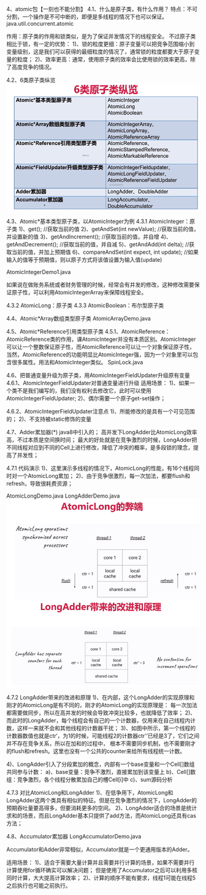 4、atomic包【一刻也不能分割】
4.1、什么是原子类，有什么作用？
特点：不可分割，一个操作是不可中断的，即便是多线程的情况下也可以保证。
java.util.concurrent.atomic

作用：原子类的作用和锁类似，是为了保证并发情况下的线程安全。
不过原子类相比于锁，有一定的优势：
1)、锁的粒度更细：原子变量可以把竞争范围缩小到变量级别，这是我们可以获得的最细粒度的情况了，通常锁的粒度都要大于原子变量的粒度；
2)、效率更高：通常，使用原子类的效率会比使用锁的效率更高，除了高度竞争的情况。

4.2、6类原子类纵览
![binaryTree](../img/6类原子类纵览.png "binaryTree")

4.3、Atomic*基本类型原子类，以AtomicInteger为例
4.3.1 AtomicInteger：原子类
1)、get(); //获取当前的值
2)、getAndSet(int newValue); //获取当前的值，并设置新的值
3)、getAndIncrement(); //获取当前的值，并自增
4)、getAndDecrement(); //获取当前的值，并自减
5)、getAndAdd(int delta); //获取当前的值，并加上预期值
6)、compareAndSet(int expect, int update); //如果输入的值等于预期值，则以原子方式将该值设置为输入值(update)

AtomicIntegerDemo1.java

如果说在做账务系统或者财务管理的时候，经常会有并发的修改，这种修改需要保证原子性，可以利用AtomicIntegerArray来保障线程安全。

4.3.2 AtomicLong：原子类
4.3.3 AtomicBoolean：布尔型原子类

4.4、Atomic*Array数组类型原子类
AtomicArrayDemo.java

4.5、Atomic*Reference引用类型原子类
4.5.1、AtomicReference：AtomicReference类的作用，课AtomicInteger并没有本质区别。AtomicInteger可以让一个整数保证原子性，而AtomicReference可以让一个对象保证原子性，
当然，AtomicReference的功能明显比AtomicInteger强，因为一个对象里可以包含很多属性。用法和AtomicInteger类似。
SpinLock.java

4.6、把普通变量升级为原子类，用AtomicIntegerFieldUpdater升级原有变量
4.6.1、AtomicIntegerFieldUpdater对普通变量进行升级
适用场景：
1)、如果一个类不是我们编写的，我们没有权利去修改它，此时可以使用AtomicIntegerFieldUpdater;
2)、偶尔需要一个原子get-set操作；

4.6.2、AtomicIntegerFieldUpdater注意点
1)、所能修改的是具有一个可见范围的；
2)、不支持被static修饰的变量

4.7、Adder累加器(*)
java8中引入的；
高并发下LongAdder比AtomicLong效率高，不过本质是空间换时间；
最大的好处就是在竞争激烈的时候，LongAdder把不同线程对应到不同的Cell上进行修改，降低了冲突的概率，是多段锁的理念，提高了并发性；

4.7.1 代码演示
1)、这里演示多线程的情况下，AtomicLong的性能，有16个线程同时对一个AtomicLong累加；
2)、由于竞争很激烈，每一次加法，都要flush和refresh，导致很耗费资源；

AtomicLongDemo.java
LongAdderDemo.java 
![binaryTree](../img/AtomicLong的弊端.png "binaryTree")
![binaryTree](../img/LongAdder带来的改进和原理.png "binaryTree")

4.7.2 LongAdder带来的改进和原理
1)、在内部，这个LongAdder的实现原理和刚才的AtomicLong是有不同的，刚才的AtomicLong的实现原理是：
每一次加法都需要做同步，所以在高并发的时候会导致冲突比较多，也就降低了效率；
2)、而此时的LongAdder，每个线程会有自己的一个计数器，仅用来在自己线程内计数，这样一来就不会和其他线程的计数器干扰；
3)、如图中所示，第一个线程的计数器数值也就是ctr‘，为1的时候，可能线程2的计数器ctr’‘已经是3了，它们之间并不存在竞争关系，所以在加和的过程中，
根本不需要同步机制，也不需要刚才的flush和refresh。这里也没有一个公共的counter来给所有线程统一计数。

4)、LongAdder引入了分段累加的概念，内部有一个base变量和一个Cell[]数组共同参与计数：
 a)、base变量：竞争不激烈，直接累加到该变量上
 b)、Cell[]数组：竞争激烈，各个线程分散累加自己的槽Cell[i]中
 c)、sum源码分析

4.7.3 对比AtomicLong和LongAdder
1)、在低争用下，AtomicLong和LongAdder这两个类具有相似的特征。但是在竞争激烈的情况下，LongAdder的预期吞吐量要高得多，但要消耗更多的空间。
2)、LongAdder适合的场景是统计求和的场景，而且LongAdder基本只提供了add方法，而AtomicLong还具有cas方法；

4.8、Accumulator累加器
LongAccumulatorDemo.java

Accumulator和Adder非常相似，Accumulator就是一个更通用版本的Adder。

适用场景：
1)、适合于需要大量计算并且需要并行计算的场景，如果不需要并行计算使用for循环确实可以解决问题；
但是使用了Accumulator之后可以利用多核同时计算，大大提高计算效率；
2)、计算的顺序不能有要求，线程1可能在线程5之后执行也可能之前执行。